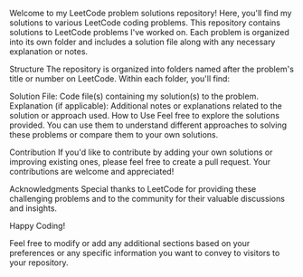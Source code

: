 Welcome to my LeetCode problem solutions repository! Here, you'll find my solutions to various LeetCode coding problems.
This repository contains solutions to LeetCode problems I've worked on. Each problem is organized into its own folder and includes a solution file along with any necessary explanation or notes.

Structure
The repository is organized into folders named after the problem's title or number on LeetCode. Within each folder, you'll find:

Solution File: Code file(s) containing my solution(s) to the problem.
Explanation (if applicable): Additional notes or explanations related to the solution or approach used.
How to Use
Feel free to explore the solutions provided. You can use them to understand different approaches to solving these problems or compare them to your own solutions.

Contribution
If you'd like to contribute by adding your own solutions or improving existing ones, please feel free to create a pull request. Your contributions are welcome and appreciated!

Acknowledgments
Special thanks to LeetCode for providing these challenging problems and to the community for their valuable discussions and insights.

Happy Coding!

Feel free to modify or add any additional sections based on your preferences or any specific information you want to convey to visitors to your repository.
